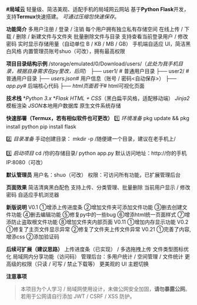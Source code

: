 **#局域云**
轻量级、简洁美观、适配手机的局域网云网站
基于**Python Flask**开发，支持**Termux**快速搭建。
*可通过压缩包快速保存*。

**功能简介**
多用户注册 / 登录 / 注销
每个用户拥有独立私有存储空间
在线上传 / 下载 / 删除 / 新建文件与文件夹
批量删除文件与目录
支持查看当前登录用户 / 修改密码
实时显示存储用量（自动单位 B / KB / MB / GB）
手机端自适应 UI，简洁黑白风格
内置管理员账号shuo（可改），拥有最高权限

**项目目录结构示例**
/storage/emulated/0/Download/users/（*此处为我手机目录，根据自身需求在py里改，后同*）
├── user1/          # 普通用户目录
├── user2/          # 普通用户目录
├── *users.json*# 用户信息（账号 / 密码<自动保存>）
├── *app.py*# 后端核心代码
├── *html页面若干*# html可视化页面

**技术栈**
**Python 3.x*
**Flask*
*HTML + CSS*（黑白扁平风格，适配移动端）
*Jinja2*模板渲染
*JSON*本地用户数据库
原生文件系统存储

**快速部署（Termux，若有相似软件也可更改）**
1️⃣ *环境准备*
pkg update && pkg install python
pip install flask

2️⃣ *目录准备*
手动创建目录：
mkdir -p /随便建一个目录，建议在老手机上/

3️⃣ *启动项目*
cd /你的存储目录/
python app.py
默认访问地址：http://你的手机IP:8080（可改）

**默认管理员**
用户名：shuo（可改）
权限：可访问所有功能，已扩展管理后台

**页面效果**
简洁清爽黑白配色
支持上传、分类管理、批量删除
当前用户显示 / 修改密码
自适应手机浏览器

**新版说明**
V0.1
①增添上传进度条
②增加文件夹可添加文件功能
③删去创建文件功能
④删去编辑功能
⑤修复py中的一些bug
⑥增添html统一页面样式
⑦增添防止盗取根文件功能
⑧增加文件夹内部页面
V0.11
①增加内存显示功能
V0.2
①修复了主页文件显示异常
②修复了文件夹上传文件异常
V0.21
①完善了内容,增添css
②添加验证码

**后续可扩展（建议思路）**
上传进度条（已实现） / 多选拖拽上传
文件类型图标优化
局域网内分享功能（访问码）
管理后台：多用户统计 / 空间管理 / 文件统计
更高级的权限（只读 / 可写 / 禁止下载等）
更美观的 UI 主题切换

**注意事项**
> 本项目为个人学习 / 局域网使用设计，未做公网安全加固，**请勿暴露公网**。
若用于公网请自行添加 JWT / CSRF / XSS 防护。

